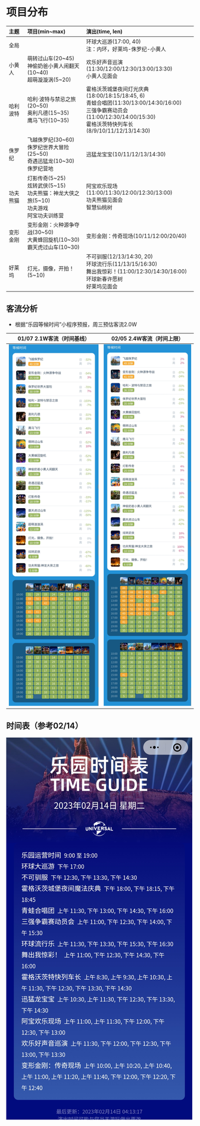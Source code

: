 # 项目分布

| 主题 | 项目(min~max) | 演出(time, len) |
| :--- | :--- | :--- |
| 全局 | | 环球大巡游(17:00, 40)<br>注：内环，好莱坞-侏罗纪-小黄人
| 小黄人 | 萌转过山车(20~45)<br>神偷奶爸小黄人闹翻天(10~40)<br>超萌漩漩涡(5~20) | 欢乐好声音巡演(11:30/12:00/12:30/13:00/13:30)<br>小黄人见面会 |
| 哈利波特 | 哈利·波特与禁忌之旅(20~50)<br>奥利凡德(15~35)<br>鹰马飞行(10~35) | 霍格沃茨城堡夜间灯光庆典(18:00/18:15/18:45, 6)<br>青蛙合唱团(11:30/13:00/14:30/16:00)<br>三强争霸赛动员会(11:00/12:30/14:00/15:30)<br>霍格沃茨特快列车长(8/9/10/11/12/13/14:30) |
| 侏罗纪 | 飞越侏罗纪(30~60)<br>侏罗纪世界大冒险(25~50)<br>奇遇迅猛龙(10~30)<br>侏罗纪营地 | 迅猛龙宝宝(10/11/12/13/14:30) |
| 功夫熊猫 | 灯影传奇(5~25)<br>炫转武侠(5~15)<br>功夫熊猫：神龙大侠之旅(5~10)<br>功夫游戏<br>阿宝功夫训练营 | 阿宝欢乐现场(11:00/11:30/12:00/12:30/13:00)<br>功夫熊猫见面会<br>智慧仙桃树  |
| 变形金刚 | 变形金刚：火种源争夺战(30~50)<br>大黄蜂回旋机(10~30)<br>霸天虎过山车(10~30) | 变形金刚：传奇现场(10/11/12:00/20/40) |
| 好莱坞 | 灯光，摄像，开拍！(5~10) | 不可驯服(12/13/14:30, 20)<br>环球流行乐(11/13/15/16:30)<br>舞出我惊彩！(11:00/12:30/14:30/16:00)<br>环球新春许愿树<br>好莱坞见面会 |

## 客流分析
- 根据“乐园等候时间”小程序预报，周三预估客流2.0W

| 01/07 2.1W客流（时间基线） | 02/05 2.4W客流（时间上限） |
| :----------: | :----------: |
| ![0107](0107-2.1W.jpg) | ![0205](0205-2.4W.jpg) |

## 时间表（参考02/14）
![TimeGuide](TimeGuide.jpg)
